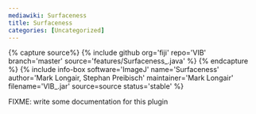 ```yaml
---
mediawiki: Surfaceness
title: Surfaceness
categories: [Uncategorized]
---
```



{% capture source%}
{% include github org='fiji' repo='VIB' branch='master' source='features/Surfaceness_.java' %}
{% endcapture %}
{% include info-box software='ImageJ' name='Surfaceness' author='Mark Longair, Stephan Preibisch' maintainer='Mark Longair' filename='VIB\_.jar' source=source status='stable' %}

FIXME: write some documentation for this plugin
